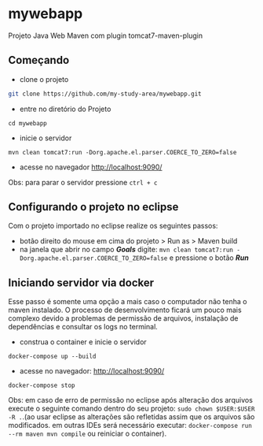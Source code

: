 # mywebapp
Projeto Java Web Maven com plugin tomcat7-maven-plugin

## Começando
- clone o projeto
```bash
git clone https://github.com/my-study-area/mywebapp.git
```

- entre no diretório do Projeto
```
cd mywebapp
```

- inicie o servidor
```
mvn clean tomcat7:run -Dorg.apache.el.parser.COERCE_TO_ZERO=false
```
- acesse no navegador
[http://localhost:9090/](http://localhost:9090/)

Obs: para parar o servidor pressione `ctrl + c`
## Configurando o projeto no eclipse
Com o projeto importado no eclipse realize os seguintes passos:
- botão direito do mouse em cima do projeto > Run as > Maven build
- na janela que abrir no campo ***Goals*** digite: `mvn clean tomcat7:run -Dorg.apache.el.parser.COERCE_TO_ZERO=false` e pressione o botão ***Run***

## Iniciando servidor via docker
Esse passo é somente uma opção a mais caso o computador não tenha o maven instalado. O processo de desenvolvimento ficará um pouco mais complexo devido a problemas de permissão de arquivos, instalação de dependências e consultar os logs no terminal.
- construa o container e inicie o servidor
```
docker-compose up --build
```
- acesse no navegador:
[http://localhost:9090/](http://localhost:9090/)

```
docker-compose stop
```

Obs: em caso de erro de permissão no eclipse após alteração dos arquivos execute o seguinte comando dentro do seu projeto: `sudo chown $USER:$USER -R .`.(ao usar eclipse as alterações são refletidas assim que os arquivos são modificados. em outras IDEs será necessário executar: `docker-compose run --rm maven mvn compile` ou reiniciar o container).

